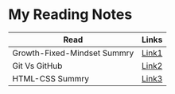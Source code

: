 
# My Reading Notes
Read | Links
---- | -----
Growth-Fixed-Mindset Summry | [Link1](reading-notes/../ggrowth-fixed-mindset.md) 
Git Vs GitHub | [Link2](reading-notes/../git-vs-github.md) 
HTML-CSS Summry | [Link3](reading-notes/../html-css-book-summary.md)

